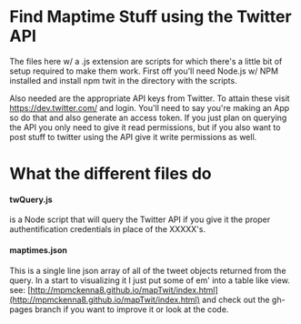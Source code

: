 # Find Maptime Stuff using the Twitter API

The files here w/ a .js extension are scripts for which there's a little bit of setup required to make them work. First off you'll need Node.js w/ NPM installed and install npm twit in the directory with the scripts.

Also needed are the appropriate API keys from Twitter.  To attain these visit https://dev.twitter.com/ and login.  You'll need to say you're making an App so do that and also generate an access token. If you just plan on querying the API you only need to give it read permissions, but if you also want to post stuff to twitter using the API give it write permissions as well.  

# What the different files do

#### twQuery.js

is a Node script that will query the Twitter API if you give it the proper authentification credentials in place of the XXXXX's.

#### maptimes.json

This is a single line json array of all of the tweet objects returned from the query.  In a start to visualizing it I just put some of em' into a table like view.
see: [http://mpmckenna8.github.io/mapTwit/index.html](http://mpmckenna8.github.io/mapTwit/index.html) and check out the gh-pages branch if you want to improve it or look at the code.
